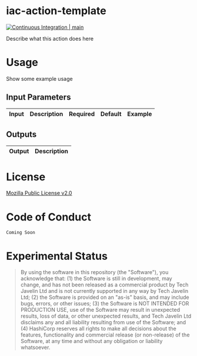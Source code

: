 # iac-action-template

[![Continuous Integration | main](https://github.com/techjavelin/iac-action-template/actions/workflows/continuous.yml/badge.svg)](https://github.com/techjavelin/iac-action-template/actions/workflows/continuous.yml)

Describe what this action does here

# Usage

Show some example usage

## Input Parameters

| Input | Description | Required | Default | Example |
| - | - | - | - | - |

## Outputs

| Output | Description |
| - | - |

# License

[Mozilla Public License v2.0](LICENSE)

# Code of Conduct

`Coming Soon`

# Experimental Status

> By using the software in this repository (the "Software"), you acknowledge that: (1) the Software is still in development, may change, and has not been released as a commercial product by Tech Javelin Ltd and is not currently supported in any way by Tech Javelin Ltd; (2) the Software is provided on an "as-is" basis, and may include bugs, errors, or other issues; (3) the Software is NOT INTENDED FOR PRODUCTION USE, use of the Software may result in unexpected results, loss of data, or other unexpected results, and Tech Javelin Ltd disclaims any and all liability resulting from use of the Software; and (4) HashiCorp reserves all rights to make all decisions about the features, functionality and commercial release (or non-release) of the Software, at any time and without any obligation or liability whatsoever.
